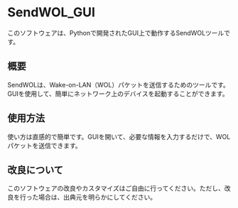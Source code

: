 # SendWOL_GUI

このソフトウェアは、Pythonで開発されたGUI上で動作するSendWOLツールです。

## 概要

SendWOLは、Wake-on-LAN（WOL）パケットを送信するためのツールです。GUIを使用して、簡単にネットワーク上のデバイスを起動することができます。

## 使用方法

使い方は直感的で簡単です。GUIを開いて、必要な情報を入力するだけで、WOLパケットを送信できます。

## 改良について

このソフトウェアの改良やカスタマイズはご自由に行ってください。ただし、改良を行った場合は、出典元を明らかにしてください。

